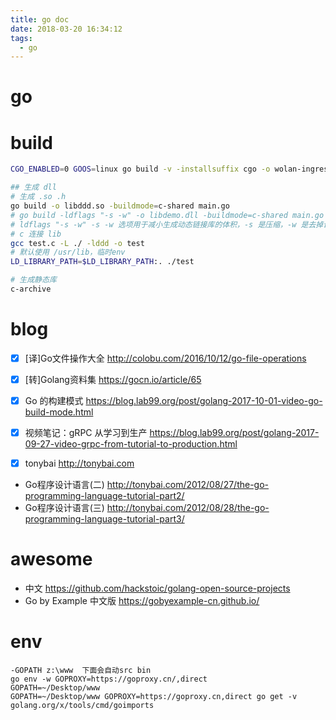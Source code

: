 ```yaml
---
title: go doc
date: 2018-03-20 16:34:12
tags:
  - go
---
```


# go

# build

```sh
CGO_ENABLED=0 GOOS=linux go build -v -installsuffix cgo -o wolan-ingress

## 生成 dll
# 生成 .so .h
go build -o libddd.so -buildmode=c-shared main.go
# go build -ldflags "-s -w" -o libdemo.dll -buildmode=c-shared main.go
# ldflags "-s -w" -s -w 选项用于减小生成动态链接库的体积，-s 是压缩，-w 是去掉调试信息
# c 连接 lib
gcc test.c -L ./ -lddd -o test
# 默认使用 /usr/lib，临时env
LD_LIBRARY_PATH=$LD_LIBRARY_PATH:. ./test

# 生成静态库
c-archive
```

# blog

- [x] [译]Go文件操作大全 http://colobu.com/2016/10/12/go-file-operations
- [x] [转]Golang资料集 https://gocn.io/article/65
- [x] Go 的构建模式 https://blog.lab99.org/post/golang-2017-10-01-video-go-build-mode.html
- [x] 视频笔记：gRPC
  从学习到生产 https://blog.lab99.org/post/golang-2017-09-27-video-grpc-from-tutorial-to-production.html

- [x] tonybai http://tonybai.com

- Go程序设计语言(二) http://tonybai.com/2012/08/27/the-go-programming-language-tutorial-part2/
- Go程序设计语言(三) http://tonybai.com/2012/08/28/the-go-programming-language-tutorial-part3/

# awesome

- 中文 https://github.com/hackstoic/golang-open-source-projects
- Go by Example 中文版 https://gobyexample-cn.github.io/

# env

```shell
-GOPATH z:\www	下面会自动src bin
go env -w GOPROXY=https://goproxy.cn/,direct
GOPATH=~/Desktop/www
GOPATH=~/Desktop/www GOPROXY=https://goproxy.cn,direct go get -v golang.org/x/tools/cmd/goimports
```
